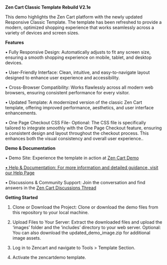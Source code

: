 <strong>Zen Cart Classic Template Rebuild V2.1e</strong>

This demo highlights the Zen Cart platform with the newly updated Responsive Classic Template. The template has been refreshed to provide a modern, optimized shopping experience that works seamlessly across a variety of devices and screen sizes.

<strong>Features</strong>

•	Fully Responsive Design: Automatically adjusts to fit any screen size, ensuring a smooth shopping experience on mobile, tablet, and desktop devices.

•	User-Friendly Interface: Clean, intuitive, and easy-to-navigate layout designed to enhance user experience and accessibility.

•	Cross-Browser Compatibility: Works flawlessly across all modern web browsers, ensuring consistent performance for every visitor.

•	Updated Template: A modernized version of the classic Zen Cart template, offering improved performance, aesthetics, and user interface enhancements.

•  One Page Checkout CSS File- Optional:  The CSS file is specifically tailored to integrate smoothly with the One Page Checkout feature, ensuring a consistent design and layout throughout the checkout process.      This enhances both the visual consistency and overall user experience..


<strong>Demo & Documentation</strong>

•	Demo Site: Experience the template in action at <a href="https://www.zencartdemo.com/">Zen Cart Demo</strong>

•	Help & Documentation: For more information and detailed guidance, visit our <a href="https://docs.zen-cart.com/user/template/responsive_classic_redesign">Help Page</a>

•	Discussions & Community Support: Join the conversation and find answers in the <a href="https://www.zen-cart.com/showthread.php?230683-Responsive-Classic-Redesign-Support-thread">Zen Cart Discussions Thread</a>


<strong>Getting Started</strong>
1.	Clone or Download the Project: Clone or download the demo files from this repository to your local machine.

2.	Upload Files to Your Server: Extract the downloaded files and upload the ‘images’ folder and the ‘includes’ directory to your web server. Optional: You can also download the updated_demo_image.zip for additional image assets.
   
3.	Log in to Zencart and navigate to Tools > Template Section.

4.	Activate the zencartdemo template.

